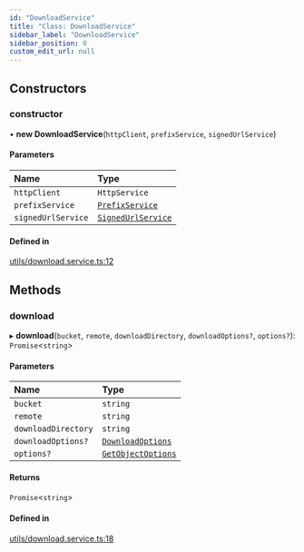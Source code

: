 ```yaml
---
id: "DownloadService"
title: "Class: DownloadService"
sidebar_label: "DownloadService"
sidebar_position: 0
custom_edit_url: null
---
```


## Constructors

### constructor

• **new DownloadService**(`httpClient`, `prefixService`, `signedUrlService`)

#### Parameters

| Name | Type |
| :------ | :------ |
| `httpClient` | `HttpService` |
| `prefixService` | [`PrefixService`](PrefixService) |
| `signedUrlService` | [`SignedUrlService`](SignedUrlService) |

#### Defined in

[utils/download.service.ts:12](https://github.com/LabO8/nestjs-s3/blob/65a196f/src/utils/download.service.ts#L12)

## Methods

### download

▸ **download**(`bucket`, `remote`, `downloadDirectory`, `downloadOptions?`, `options?`): `Promise`<`string`\>

#### Parameters

| Name | Type |
| :------ | :------ |
| `bucket` | `string` |
| `remote` | `string` |
| `downloadDirectory` | `string` |
| `downloadOptions?` | [`DownloadOptions`](../modules#downloadoptions) |
| `options?` | [`GetObjectOptions`](../modules#getobjectoptions) |

#### Returns

`Promise`<`string`\>

#### Defined in

[utils/download.service.ts:18](https://github.com/LabO8/nestjs-s3/blob/65a196f/src/utils/download.service.ts#L18)
